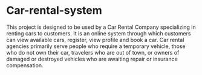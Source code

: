 # Car-rental-system
This project is designed to be used by a Car Rental Company specializing in renting 
cars to customers.
It is an online system through which customers can view available cars, register, view 
profile and book a car. Car rental agencies primarily serve people who require a 
temporary vehicle, those who do not own their car, travelers who are out of town, 
or owners of damaged or destroyed vehicles who are awaiting repair or insurance 
compensation.



